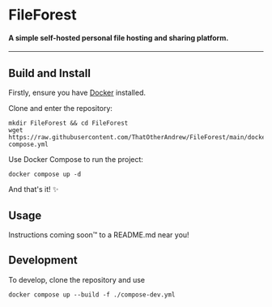 # FileForest
#### A simple self-hosted personal file hosting and sharing platform.

---

## Build and Install
Firstly, ensure you have [Docker](https://docs.docker.com/engine/install/) installed.

Clone and enter the repository:
```shell
mkdir FileForest && cd FileForest
wget https://raw.githubusercontent.com/ThatOtherAndrew/FileForest/main/docker-compose.yml
```
Use Docker Compose to run the project:
```shell
docker compose up -d
```
And that's it! ✨

## Usage
Instructions coming soon™️ to a README.md near you!

## Development
To develop, clone the repository and use 
```shell
docker compose up --build -f ./compose-dev.yml
```
